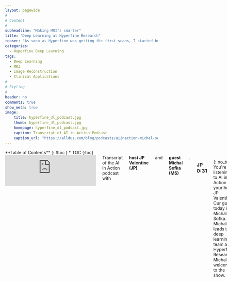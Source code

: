 ```yaml
---
layout: pagewide
#
# Content
#
subheadline: "Making MRI's smarter"
title: "Deep Learning at Hyperfine Research"
teaser: "As soon as Hyperfine was getting the first scans, I started building out the machine learning competency. We now have a strong team and are building algorithms that improve image quality and run on the scanner and tools for image interpretation that run in the cloud. I am passionate to work on hard and complex problems and there is no lack of those at Hyperfine."
categories:
  - Hyperfine Deep Learning
tags:
  - Deep Learning
  - MRI
  - Image Reconstruction
  - Clinical Applications
#
# Styling
#
header: no
comments: true
show_meta: true
image:
    title: hyperfine_dl_podcast.jpg
    thumb: hyperfine_dl_podcast.jpg
    homepage: hyperfine_dl_podcast.jpg
    caption: Transcript of AI in Action Podcast
    caption_url: "https://alldus.com/blog/podcasts/aiinaction-michal-sofka-hyperfine/"
---
```

<!--more-->

<div class="row">
<div class="medium-4 medium-push-8 columns" markdown="1">
<div class="panel radius" markdown="1">
**Table of Contents**
{: #toc }
*  TOC
{:toc}
</div>
</div><!-- /.medium-4.columns -->

<div class="medium-8 medium-pull-4 columns" markdown="1">

<iframe src="https://anchor.fm/alldus-international/embed/episodes/E111-Michal-Sofka--Deep-Learning-Team-Lead-at-Hyperfine-eg2nq3/a-a2j54jg" height="102px" width="400px" frameborder="0" scrolling="no"></iframe>
Transcript of the AI in Action podcast with <b>host JP Valentine (JP)</b> and <b>guest Michal Sofka (MS)</b>. <!--more-->

### JP  0:31
{:.no_toc}
You're listening to AI in Action on your host JP Valentine. Our guest today is Michal Sofka. Michal leads the deep learning team at Hyperfine Research. Michal, welcome to the show.
### MS  0:44  
{:.no_toc}
Thank you, JP, happy to be here.
### JP  0:46  
{:.no_toc}
That's our pleasure. Michal, let's start with the background of yourself, how you first got involved in technology, what your interests were, then talk us through  some of the roles you've held along the way leading us up to your current position with Hyperfine.
### MS  1:01 -  Michal’s tech journey
I grew up in Czech Republic and came to the US for grad school. My PhD at the Rensselaer Polytechnic Institute focused on machine learning for various retinal image analysis tasks, and a few problems in Computer Aided detection. For example, comparing tumors in lung CT scans. I then went to work at Siemens Corporate Research based in Princeton, New Jersey. It houses about 220 scientists and engineers who are focused on researching and developing emerging technologies, with applications ranging from health care and communications to automation and security. And I personally joined a team that was pioneering machine learning tools for diagnosis and treatment planning. And over there I worked on many many projects including automated measurements in fetal ultrasound, detecting and finding outlines of anatomical structures in CT scans and building software tools for total knee replacement surgery. And after that, when I was looking for my next adventure, many were advising me to do something orthogonal. So I joined a newly acquired network security startup team and worked at Cisco for two years. And my main projects were about machine learning tools for threat defense. And I then found out about the collection of startups in 4Catalyzer, and I was immediately hooked. I joined about four years ago and initially worked on Butterfly Network projects for handheld ultrasound, to improve image acquisition and interpretation. And as soon as Hyperfine was getting the first scans, I started building out machine learning competency in the company. And we now have a strong team. And we're building algorithms that improve images, and run on the scanner and also tools for image interpretation that run in the cloud. I'm really passionate to work on hard and complex problems, and there's definitely no lack of those in Hyperfine.
### JP  3:16  
{:.no_toc}
Excellent. Well, thank you for that overview. It's really helpful to understand your journey. So leading us now to your current role of Hyperfine, if you could give us an overview of who Hyperfine are and then give us some insight into the sets of technologies that you're currently working with.
### MS  3:34 -  Hyperfine’s mission to make MRIs more accessible
Hyperfine is a privately held company founded by Jonathan Rothberg in 2014. And the company is on a mission to make MRI accessible to every patient, regardless of income or resources like simply anywhere and anytime. MRI is really truly a technological marvel, but remains broadly accessible. Nearly 90 percent of the world has no access to them at all. Let me give you some examples. Japan has 52 scanners per million population. The USA has 37. But Canada only nine and Israel five, and we go to India it's 0.1 scanners per million population. Considering the developing world, it gets even worse. Uganda has four MRI scanners and a population of 43 million so that's one MRI for 10 million people. Hyperfine's point-of-care MRI, that represents multiple innovations in the MRI design, architecture and the workflow, has been filed in more than hundred patents issued or currently pending. And the system itself is highly portable and wheels directly to the patient's bedside. It plugs into an electrical wall outlet and is controlled via a wireless tablet such as an Apple iPad. It is a big deal since current systems require complicated installations and are lifted with a crane into a specially designed hospital section. Our AI algorithms generate high quality images they make up for the losses caused by the simplified design, the smaller magnet and then the absence of the shielded room. And AI cloud software processes the images for faster diagnosis, decision making and treatment planning.

  <div class="row t30">
    <div class="col-xs-12">
      <img class="cust-padd" src="/images/MRI_not_accessible.png">
    </div>
  </div>

### JP  5:36  
{:.no_toc}
That's amazing. So how do you guys do what you're doing? I mean, this seems like such a massive advancement in technology. It clearly could have huge implications for the medical field, but how are you guys able to make such strides in innovation and more importantly for your role? How does AI and data play a part in this?
### MS  5:59 -  The role of Deep Learning in building smarter MRI systems
Our ongoing effort is to use deep learning and in two different workflows. We're looking at a deep learning-based image reconstruction. So, this is the process of producing images of internal organs from physical measurements using sensors. By quick introduction, an MRI works by measuring the response of atomic nuclei of body tissues to high frequency radio waves, when placed in a strong magnetic field. Put simply it measures how atoms orient themselves when placed in a magnet. And the speed by which the data can be collected depends on physiological properties of tissues and hardware constraints. Typically, it takes time to do a single scan and the entire scan exam of multiple scans might take 30 minutes or more. That's a long time. For this to be practical, but with deep learning, we can shorten this time. Or, alternatively, we can produce higher quality images using the same fixed scanning time. It's all about this trade off. One powerful idea that we rely on is to capture less measurements, and then reduce the scanning time and reconstruct the image with the same image quality as if it were reconstructed with the full set of measurements. So this is one area and in the second area, we're focused on, the scanner uploads data to the cloud, where it is processed by the deep learning algorithms, powering clinical applications for diagnosis and treatment planning. Our first anatomical target is the brain and we build tools to automatically measure various structures in the brain and to measure and outline abnormalities. These tools are very critical for accurate diagnosis. Many of the steps would have to be done in a manual and tedious way, which is amplified by the fact that the data is 3d. So, in a nutshell, this streamlined clinical workflow has utmost importance, especially in emergency departments, one of many environments in need of our machines. One example of where time matters is stroke. Perhaps you've heard the slogan time is brain in a brain was stroke, 1.9 million neurons and 7.5 miles of myelinated fibers are destroyed every minute. To put it in perspective, a brain with stroke ages three weeks every minute, so now AI tools can help outline damaged tissues and provide quantitative information to the stroke teams in a very timely manner. 
### JP  8:44  
{:.no_toc}
Great to hear about some of the potential use cases and, you know, really allows us to imagine the scope of impact This could have when it becomes more broadly adapted. What are the main challenges that you and your team face in getting this new product to market, whether it's from the deep learning algorithms or the hardware to every hospital.
### MS  9:19 -  Challenges the team faces when getting the product to market
It's really about how to carefully coordinate both hardware and software teams so that we can work in a synchronized way to build these products. Hyperfine is really created around three technological areas. It's cloud, deep learning, and MRI device itself. And we were fortunate to attract experts from top universities in the world, and from the best engineering teams. Our mechanical, electrical and device software teams are based in Connecticut and our cloud and deep learning teams are in New York. And just to give you an idea how this works, mechanical and electrical engineers take care of the hardware components, including off the shelf and custom manufactured parts. Device software engineers take care of the platforms that run the scanner itself, and medical physicists, designing instructions to highlight different tissues and abnormalities. And then deep learning scientists and engineers reconstruct the highest quality image and build applications for clinical decision making. Cloud software engineers build our viewer and back end systems for storing, archiving, analyzing the scanner data. So there's a great advantage of having all teams work together on the final product and our machine learning algorithms that improve image quality have access to the entire imaging pipeline. We can modify the way the measurements are obtained using the hardware, we can use various software and hardware tricks to help reconstruct better images when the patient moves. And we know what kind of interference we can expect in the hospital so that we can address it. The scanner data is stored in the cloud, it is available immediately for training new systems to further improve the algorithms for image quality improvement and for providing clinical insights. And since the scanners use differently than traditional MRI, this type of data really paves the way for new clinical applications that have not been really possible to envision so far.
### JP  11:40  
{:.no_toc}
So it's great to learn about the structure of the team because clearly it's such a complex project, combining software hardware, medical expertise, so it's good insight to learn how you guys approach in such a collaborative manner. Speaking specifically about your AI team, what have you learned in your role as the leader of this team, what's most important to you when building a successful AI team that innovates and delivers products?
### MS  12:07 -  Building and positioning the AI team for success
That's a good question. There are a number of roles needed in a highly innovative AI startup. Just to make sure that the startup has cutting edge technology and competitive advantage, but also can deliver the products to its customers. Specifically, you will need smart scientists who can think out of the box, design new algorithms to previously unsolved problems and quickly prototype them and test them. They need to know how to address complex challenges in the computational pipeline. And you cannot really find these solutions in available publications. Then you need skilled software engineers who know the latest computing services, developer tools, and cloud platforms. They know how to efficiently implement complicated pipelines that can handle large amounts of data that can scale adaptively and are flexible to accommodate new features. And then you need subject matter experts who would work with the product manager to ensure that you're building the right tools. In healthcare, this would be a visionary clinician, who can imagine your workflows, solutions and approaches. And again, they can see how they can be applied to the current needs. This can be hard, since in some situations, your customers cannot really articulate what they need.
### JP  13:45  
{:.no_toc}
So as you guys build the next generation of AI products and you know, particularly software products in a highly regulated healthcare environment, it's especially challenging. Can you speak to how you guys are handling these constraints are Hyperfine?
### MS  14:00 -  Developing software in a regulated environment
Yes, this is our day-to-day discussion. There's a lot of scrutiny around filing AI, machine learning software going for the FDA clearance, which seems to have intensified through although similar tools existed years ago. So let me clarify. The truth is that previous algorithms were locked prior to marketing and any changes likely require FDA review. However, not all algorithms are locked. Some of those systems being developed today can adapt over time. Even if there is extensive testing and documentation before every release, for example, after retraining the system, it would not be practical to go through another round of 510k clearance process. So the agency, the FDA, is adapting and developing a guidance such as this kind of retrain and release cycle is possible without incurring additional risks. And, and the risk is really the key word. With regulatory bodies, it's all about keeping risks under control. The developers need to ensure that any changes to the released software will not introduce additional risks, or modify existing risks that could result in significant harm to the patient. And this is the reason why it is so challenging to introduce new self learning tools that would be adapting to the environment and the user. But this will come in future eventually.
### JP  15:41  
{:.no_toc}
So there's certainly a lot that you guys have already accomplished. And I encourage anyone listening to go and look at the Hyperfine product to give you a sense of the advancement comparing the hardware, costs and mobility to traditional MRI machines which would have taken up, you know, your average New York City, one bedroom apartment. So it's amazing to see the journey. What are your common projects that you're most excited about?
### MS  16:09 -  Projects I am the most excited about
I am most excited about the opportunities that that is this new imaging device will bring. So for the first time, we were able to do quick imaging easily in an emergency department, whenever there is a suspicion for a problem and the patient's head. And we will be able to learn about diseases such as stroke in order to identify what exactly happened and when, detect what is happening at a particular time, and predict the best possible treatment. So many many interesting and impactful problems for AI. And another example, we can do imaging more frequently than before. This makes it possible to monitor patients in the ICU, for example, which is important when we want to know the progress of the head injury. Is the patient getting better or worse? And how quickly can we find out? Again, smart AI tools will make it easier to quantify and report these changes. These are the things I'm excited about and many more.

  <div class="row t30">
    <div class="col-xs-12">
        <video style="width:80%;" autoplay muted loop>
          <source src="/images/T1_Linear_vs_DL.mp4" type="video/mp4">
          Your browser does not support HTML5 video.
        </video>
    </div>
    <div class="col-xs-12">
        <p><I>T1 scan reconstructed using linear and deep learning algorithm (work in progress).</I></p>
    </div>
  </div>

### JP  17:17  
{:.no_toc}
Excellent, excellent. Well, we are too. I mean, looking at the impact that Hyperfine could have the medical industry as a whole is incredible. We're excited to see what else is coming. I want to get your take on the startup environment, particularly your thoughts on graduates and on people who are starting their career in technology. There's a lot going on at Hyperfine. What specifically are you enjoying most about your role? And then, you've got a lot of experience in the AI tech community in general. How can we tell your story and at least give some insight into what's possible within the startup environment, not just Hyperfine? What are you most excited about?
### MS  18:02 -  What am I most enjoying about my current role
There are a few things I'm really excited about every day. I'm surrounded by smart, very smart people, which I share the journey with and learn from. There's really something special about his deep intellectual debate when you're trying to get to the bottom of a difficult issue. For example, our scanner got disassembled to the bare bones a few times. And we occasionally scrutinize our algorithms and examine them line by line. So we go into really the very detail of the design. And the second thing is that we are on a very important mission to make a significant contribution to health care of humankind. And this is a risky project that corporations typically would not undertake. More than 90% of the world does not have access to MRI. Imaging is very important for diagnosing various conditions. And for example, where you have a stroke, which I mentioned a few times, a clogged vein inside the brain, and you get treated within a few hours of that happening, you may get blood thinner and may be on a path to full recovery. And yet many strokes are missed in the emergency department and having access to imaging and diagnosis tools might improve that. So people are actually dying because the strokes are missed. And the third thing I love about my job is working on super challenging problems. I have always been fascinated by scientific achievements, and positive impact and progress in technology and human lives. And really pushing the boundary of what is possible with AI today and working really, really hard problems very fulfilling for me.
### JP  19:50  
{:.no_toc}
Excellent, well, final question for you, Michal. Clearly as you go as they continue to be successful, the organization is going to grow and we're all very much looking forward to seeing Hyperfine's equipment in every hospital around the world. As the organization grows, how will your data team grow? And what opportunities are there going to be for, you know, individuals listening to this, whether it's on the machine learning side data science or, or overall within the data team.
### MS  20:20 -  What future looks like at Hyperfine
We have a lot to do at Hyperfine. And although we have a list of tremendous accomplishments, the path ahead of us is incredibly exciting. As we scale the company, deliver a lot of scanners to our customers and grow the team, we're going to expand the offering both in terms of hardware as well as software. What I'm personally excited about are new machine learning and cloud services that will be driven by the device and the data we're managing. I'm looking forward to building out this competency and seeing the impact of many different areas of healthcare. Access to frequent MRI imaging will make it possible to build databases for various patient conditions, and hopefully yield to better understanding of the diseases and new discoveries in treatment. This is the impact I'm really passionate about.
### JP  21:21  
{:.no_toc}
Absolutely. Well, this has been an absolute pleasure. I really enjoyed learning about what you guys are doing at Hyperfine. I'm sure everyone listening will encourage the company and yourself all the success given how much of an impact they can have to the medical field. So thank you very much, Michal, this has been a great learning.
### MS  21:40  
{:.no_toc}
Thank you, JP.


</div><!-- /.medium-8.columns -->
</div><!-- /.row -->
